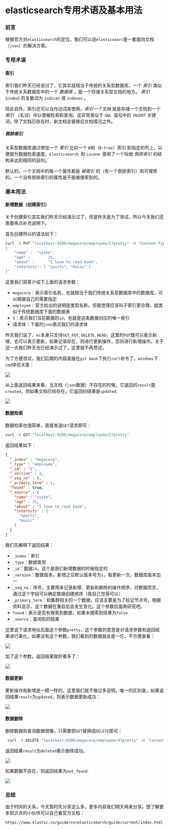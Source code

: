 # elasticsearch专用术语及基本用法

### 前言

根据官方对`elasticsearch`的定位，我们可以说`elasticsearc`是一套面向文档（`json`）的解决方案。

### 专用术语

#### 索引

索引我们昨天已经说过了，它其实就相当于传统的关系型数据库，一个 *索引* 类似于传统关系数据库中的一个 *数据库* ，是一个存储关系型文档的地方。 *索引* (*`index`*) 的复数词为 *`indices`* 或 *`indexes`* 。

除此自外，索引还可以当作动词来使用。*索引一个文档* 就是存储一个文档到一个 *索引* （名词）中以便被检索和查询。这非常类似于 `SQL `语句中的 `INSERT` 关键词，除了文档已存在时，新文档会替换旧文档情况之外。

##### 倒排索引

关系型数据库通过增加一个 *索引* 比如一个 `B`树（`B-tree`）索引 到指定的列上，以便提升数据检索速度。`Elasticsearch `和 `Lucene `使用了一个叫做 *倒排索引* 的结构来达到相同的目的。

默认的，一个文档中的每一个属性都是 *被索引* 的（有一个倒排索引）和可搜索的。一个没有倒排索引的属性是不能被搜索到的。



### 基本用法

#### 新增数据（创建索引）

关于创建索引其实我们昨天已经演示过了，但是昨天是为了测试，所以今天我们还需要再次补充说明下。

首先创建所以的语法如下：

```sh
curl -X PUT "localhost:9200/megacorp/employee/1?pretty" -H 'Content-Type: application/json' -d'
{
    "name" :  "syske",
    "age" :        25,
    "about" :      "I love to read book",
    "interests": [ "sports", "music" ]
}'
```

这里我们简答介绍下上面的请求参数：

- `megacorp`：表示索引名称，也就相当于我们传统关系型数据库中的数据库，可以根据自己的需要指定
- `employee`：官方给出的说明是类型名称，但我觉得应该叫子索引更合理，就类似于传统数据库下面的数据表
- `1`：表示我们当前数据的`id`，也就是这条数据对应的唯一索引
- 请求体：下面的`json`表示我们的请求体

昨天我们说了，`es`本身只支持`GET`,  `PUT`,  `DELETE`,  `HEAD`，这里的`PUT`既可以表示新增，也可以表示更新，如果记录存在，则进行更新操作，否则进行新增操作。关于这一点我们昨天也已经演示过了，这里就不再赘述。



为了方便测试，我们后期的内容直接在`git bash`下执行`curl`命令了，`windows`下`cmd`体验太差：

![](https://syske-pic-bed.oss-cn-hangzhou.aliyuncs.com/imgs/20210826085728.png)

从上面返回结果来看，当文档（`json`数据）不存在的时候，它返回的`result`是`created`，但如果文档已经存在，它返回的结果是`updated`:

![](https://syske-pic-bed.oss-cn-hangzhou.aliyuncs.com/imgs/20210826085916.png)

#### 数据检索

数据检索也很简单，直接发送`GET`请求即可：

```sh
curl -X GET "localhost:9200/megacorp/employee/1?pretty"
```

返回结果如下：

```json
{
  "_index" : "megacorp",
  "_type" : "employee",
  "_id" : "1",
  "_version" : 1,
  "_seq_no" : 0,
  "_primary_term" : 1,
  "found" : true,
  "_source" : {
    "name" : "syske",
    "age" : 25,
    "about" : "I love to read book",
    "interests" : [
      "sports",
      "music"
    ]
  }
}
```

我们先解释下返回结果：

- `_index`：索引
- `_type`：数据类型
- `_id`：数据`id`，这个是我们新增数据的时候指定的
- `_version`：数据版本，新增之后默认版本号为`1`，每更新一次，数据库版本加一
- `_seq_no`：序号，主要用来记录新增、更新和删除的操作顺序，对数据而言，通过这个字段可以确定数据创建顺序（我自己觉得可以）
- `_primary_term`：和集群相关的一个数据，应该主要是为了标记节点号，根据资料显示，这个数据在重启后会发生变化。这个参数后面再研究吧。
- `found`：表示是否有搜索到数据，如果未搜索到结果为`false`
- `_source`：查询到的结果

这里说下请求地址后面这个参数`pretty`，这个参数的意思是对请求参数和返回结果进行美化，如果没有这个参数，我们看到的数据就会是一坨，不方便查看：

![](https://syske-pic-bed.oss-cn-hangzhou.aliyuncs.com/imgs/images/20210826131422.png)

加了这个参数，返回结果就好看多了：

![](https://syske-pic-bed.oss-cn-hangzhou.aliyuncs.com/imgs/images/20210826131505.png)

#### 数据更新

更新操作和新增是一模一样的，这里我们就不做过多说明，唯一的区别是，如果返回结果`result`为`updated`，则表示数据更新成功：

![](https://syske-pic-bed.oss-cn-hangzhou.aliyuncs.com/imgs/images/20210826133705.png)



#### 数据删除

删除数据和查询数据很像，只需要把`GET`替换成`DELETE`即可：

```sh
 curl -X DELETE "localhost:9200/megacorp/employee/4?pretty" -H 'Content-Type: application/json'
```

返回结果`result`为`deleted`表示删除成功。

![](https://syske-pic-bed.oss-cn-hangzhou.aliyuncs.com/imgs/images/20210826133845.png)

如果数据不存在，则返回结果为`not_found`:

![](https://syske-pic-bed.oss-cn-hangzhou.aliyuncs.com/imgs/images/20210826134215.png)

### 总结

由于时间的关系，今天暂时先分享这么多，更多内容我们明天再来分享。想了解更多知识点的小伙伴可以自己看官方文档：

```
https://www.elastic.co/guide/cn/elasticsearch/guide/current/index.html
```

